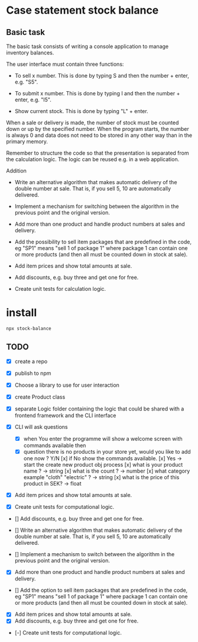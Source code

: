 # Case statement stock balance

## Basic task

The basic task consists of writing a console application to manage inventory balances.

The user interface must contain three functions:

- To sell x number. This is done by typing S and then the number + enter, e.g. "S5".

- To submit x number. This is done by typing I and then the number + enter, e.g. "I5".

- Show current stock. This is done by typing "L" + enter.

When a sale or delivery is made, the number of stock must be counted down or up by the specified number. When the program starts, the number is always 0 and data does not need to be stored in any other way than in the primary memory.

Remember to structure the code so that the presentation is separated from the calculation logic. The logic can be reused e.g. in a web application.

Addition

- Write an alternative algorithm that makes automatic delivery of the double number at sale. That is, if you sell 5, 10 are automatically delivered.

- Implement a mechanism for switching between the algorithm in the previous point and the original version.

- Add more than one product and handle product numbers at sales and delivery.

- Add the possibility to sell item packages that are predefined in the code, eg "SP1" means "sell 1 of package 1" where package 1 can contain one or more products (and then all must be counted down in stock at sale).

- Add item prices and show total amounts at sale.

- Add discounts, e.g. buy three and get one for free.

- Create unit tests for calculation logic.

# install

```zsh
npx stock-balance
```

## TODO

- [x] create a repo
- [x] publish to npm
- [x] Choose a library to use for user interaction
- [x] create Product class
- [x] separate Logic folder containing the logic that could be shared with a frontend framework and the CLI interface

- [x] CLI will ask questions

  - [x] when You enter the programme will show a welcome screen with commands available then
  - [x] question there is no products in your store yet, would you like to add one now ? Y/N
        [x] if No show the commands available.
        [x] Yes -> start the create new product obj process
        [x] what is your product name ? -> string
        [x] what is the count ? -> number
        [x] what category example "cloth" "electric" ? -> string
        [x] what is the price of this product in SEK? -> float

- [x] Add item prices and show total amounts at sale.
- [x] Create unit tests for computational logic.
- [] Add discounts, e.g. buy three and get one for free.

- [] Write an alternative algorithm that makes automatic delivery of the double number at sale. That is, if you sell 5, 10 are automatically delivered.
- [] Implement a mechanism to switch between the algorithm in the previous point and the original version.
- [x] Add more than one product and handle product numbers at sales and delivery.
- [] Add the option to sell item packages that are predefined in the code, eg "SP1" means "sell 1 of package 1" where package 1 can contain one or more products (and then all must be counted down in stock at sale).
- [x] Add item prices and show total amounts at sale.
- [x] Add discounts, e.g. buy three and get one for free.
- [-] Create unit tests for computational logic.
